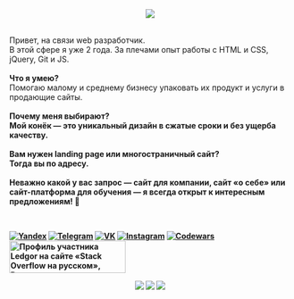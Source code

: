 <div align="center">
  <img src="https://github-profile-trophy.vercel.app/?username=Ledgoor&theme=darkhub&no-bg=true&no-frame=true">
</div><br>

<p> Привет, на связи web разработчик. <br>
    В этой сфере я уже 2 года. За плечами опыт работы с HTML и CSS, jQuery, Git и JS. <br><br>
    <b> Что я умею? </b><br>
    Помогаю малому и среднему бизнесу упаковать их продукт и услуги в продающие сайты. <br><br>
    <b> Почему меня выбирают? <b></br>
    Мой конёк — это уникальный дизайн в сжатые сроки и без ущерба качеству. <br><br>
    <b> Вам нужен landing page или многостраничный сайт? </b><br>
    Тогда вы по адресу. <br><br>
    Неважно какой у вас запрос — сайт для компании, сайт «о себе» или сайт-платформа для обучения — я всегда открыт к интересным предложениям! 🤖
</p><br>

[![Yandex](https://img.shields.io/badge/-contsevoi2011@yandex.ru-F9DB60?style=flat-square&logo=Yandex&logoColor=FF3333)](mailto:contsevoi2011@yandex.ru)
[![Telegram](https://img.shields.io/badge/Telegram-blue?style=flat-square&logo=Telegram)](https://t.me/Ledgor)
[![VK](https://img.shields.io/badge/-vk-blue)](https://vk.com/id173471051)
[![Instagram](https://img.shields.io/badge/-insta-hotpink)](https://instagram.com/mr_black_crazy_boy)
[![Codewars](https://www.codewars.com/users/Ledgor/badges/micro)](https://www.codewars.com/users/Ledgor)
<span>
    <a href="https://ru.stackoverflow.com/users/494394/ledgor"><img src="https://ru.stackoverflow.com/users/flair/494394.png" width="208" height="58" alt="Профиль участника Ledgor на сайте &#171;Stack Overflow на русском&#187;, Вопросы и ответы для программистов" title="Профиль участника Ledgor на сайте &#171;Stack Overflow на русском&#187;, Вопросы и ответы для программистов"></a>
</span>


<div align="center">
  <span>
    <img src="https://github-readme-stats.vercel.app/api/top-langs/?username=ledgoor&theme=radical" />
  </span>
  <span>
    <img src="https://github-readme-stats.vercel.app/api?username=ledgoor&count_private=true&show_icons=true&theme=radical"/>
  </span>
  <span>
    <img src="https://github.com/tdakkota/tdakkota/blob/master/gopher.gif" />
  </span>
</div>
